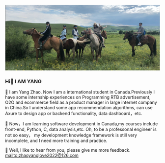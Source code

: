 ![图片描述](wechatIMG12.jpeg)

### Hi👋  I AM YANG 


🌱 I am Yang Zhao. Now I am a international student in Canada.Previously I have some internship experiences on Programming RTB advertisement, O2O and ecommerce field as a product manager in large internet company in China.So I understand some app recommendation algorithms, can use Axure to design app or backend functionality, data dashboard，etc.


🌱 Now，I am learning software development in Canada,my courses include front-end, Python, C, data analysis,etc. Oh, to be a professonal engineer is not so easy， my development knowledge framework is still very incomplete, and I need more training 
and practice. 


🌱 Well, I like to hear from you, please give me more feedback. [mailto:zhaoyanglove2022@126.com](mailto:zhaoyanglove2022@126.com)

<!--
-->
